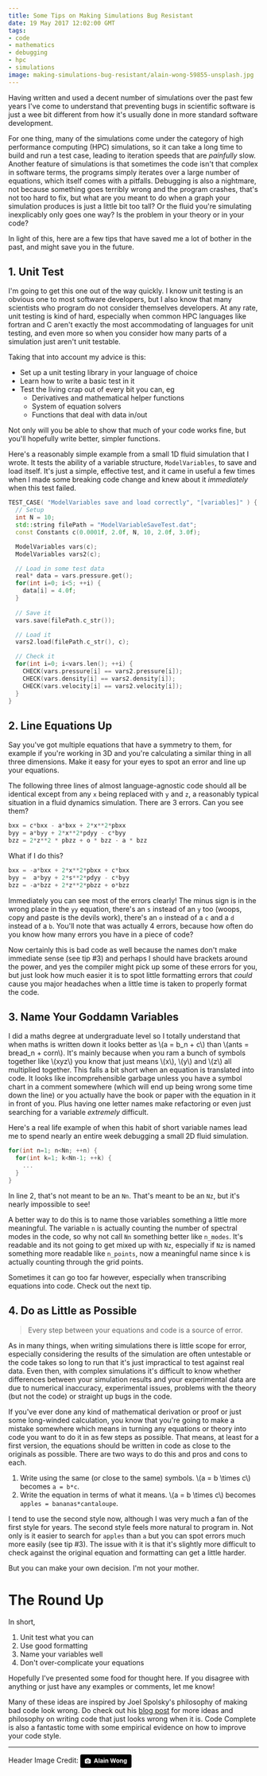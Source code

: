 ```yaml
---
title: Some Tips on Making Simulations Bug Resistant
date: 19 May 2017 12:02:00 GMT
tags:
- code
- mathematics
- debugging
- hpc
- simulations
image: making-simulations-bug-resistant/alain-wong-59855-unsplash.jpg
---
```


Having written and used a decent number of simulations over the past few years I've come to understand that preventing bugs in scientific software is just a wee bit different from how it's usually done in more standard software development.

For one thing, many of the simulations come under the category of high performance computing (HPC) simulations, so it can take a long time to build and run a test case, leading to iteration speeds that are *painfully* slow. Another feature of simulations is that sometimes the code isn't that complex in software terms, the programs simply iterates over a large number of equations, which itself comes with a pitfalls. Debugging is also a nightmare, not because something goes terribly wrong and the program crashes, that's not too hard to fix, but what are you meant to do when a graph your simulation produces is just a little bit too tall? Or the fluid you're simulating inexplicably only goes one way? Is the problem in your theory or in your code?

In light of this, here are a few tips that have saved me a lot of bother in the past, and might save you in the future.

## 1. Unit Test
I'm going to get this one out of the way quickly. I know unit testing is an obvious one to most software developers, but I also know that many scientists who program do not consider themselves developers. At any rate, unit testing is kind of hard, especially when common HPC languages like fortran and C aren't exactly the most accommodating of languages for unit testing, and even more so when you consider how many parts of a simulation just aren't unit testable.

Taking that into account my advice is this:

- Set up a unit testing library in your language of choice
- Learn how to write a basic test in it
- Test the living crap out of every bit you can, eg
  - Derivatives and mathematical helper functions
  - System of equation solvers
  - Functions that deal with data in/out

Not only will you be able to show that much of your code works fine, but you'll hopefully write better, simpler functions.

Here's a reasonably simple example from a small 1D fluid simulation that I wrote. It tests the ability of a variable structure, `ModelVariables`, to save and load itself. It's just a simple, effective test, and it came in useful a few times when I made some breaking code change and knew about it *immediately* when this test failed.

``` cpp
TEST_CASE( "ModelVariables save and load correctly", "[variables]" ) {
  // Setup
  int N = 10;
  std::string filePath = "ModelVariableSaveTest.dat";
  const Constants c(0.0001f, 2.0f, N, 10, 2.0f, 3.0f);

  ModelVariables vars(c);
  ModelVariables vars2(c);

  // Load in some test data
  real* data = vars.pressure.get();
  for(int i=0; i<5; ++i) {
    data[i] = 4.0f;
  }
  
  // Save it
  vars.save(filePath.c_str());

  // Load it
  vars2.load(filePath.c_str(), c);

  // Check it
  for(int i=0; i<vars.len(); ++i) {
    CHECK(vars.pressure[i] == vars2.pressure[i]);
    CHECK(vars.density[i] == vars2.density[i]);
    CHECK(vars.velocity[i] == vars2.velocity[i]);
  }
}
```

## 2. Line Equations Up
Say you've got multiple equations that have a symmetry to them, for example if you're working in 3D and you're calculating a similar thing in all three dimensions. Make it easy for your eyes to spot an error and line up your equations.

The following three lines of almost language-agnostic code should all be identical except from any `x` being replaced with `y` and `z`, a reasonably typical situation in a fluid dynamics simulation. There are 3 errors. Can you see them?

``` cpp
bxx = c*bxx - a*bxx + 2*x**2*pbxx
byy = a*byy + 2*x**2*pdyy - c*byy
bzz = 2*z**2 * pbzz + o * bzz - a * bzz 
```

What if I do this?

``` cpp
bxx = -a*bxx + 2*x**2*pbxx + c*bxx 
byy =  a*byy + 2*s**2*pdyy - c*byy
bzz = -a*bzz + 2*z**2*pbzz + o*bzz  
```

Immediately you can see most of the errors clearly! The minus sign is in the wrong place in the `yy` equation, there's an `s` instead of an `y` too (woops, copy and paste is the devils work), there's an `o` instead of a `c` and a `d` instead of a `b`. You'll note that was actually 4 errors, because how often do you know how many errors you have in a piece of code?

Now certainly this is bad code as well because the names don't make immediate sense (see tip #3) and perhaps I should have brackets around the power, and yes the compiler might pick up some of these errors for you, but just look how much easier it is to spot little formatting errors that *could* cause you major headaches when a little time is taken to properly format the code. 

## 3. Name Your Goddamn Variables
I did a maths degree at undergraduate level so I totally understand that when maths is written down it looks better as \\(a = b_n + c\\) than \\(ants = bread_n + corn\\). It's mainly because when you ram a bunch of symbols together like \\(xyz\\) you know that just means \\(x\\), \\(y\\) and \\(z\\) all multiplied together. This falls a bit short when an equation is translated into code. It looks like incomprehensible garbage unless you have a symbol chart in a comment somewhere (which will end up being wrong some time down the line) or you actually have the book or paper with the equation in it in front of you. Plus having one letter names make refactoring or even just searching for a variable *extremely* difficult.

Here's a real life example of when this habit of short variable names lead me to spend nearly an entire week debugging a small 2D fluid simulation.

``` cpp
for(int n=1; n<Nn; ++n) {
  for(int k=1; k<Nn-1; ++k) {
    ...
  }
}
```

In line 2, that's not meant to be an `Nn`. That's meant to be an `Nz`, but it's nearly impossible to see!

A better way to do this is to name those variables something a little more meaningful. The variable `n` is actually counting the number of spectral modes in the code, so why not call `Nn` something better like `n_modes`. It's readable and its not going to get mixed up with `Nz`, especially if `Nz` is named something more readable like `n_points`, now a meaningful name since `k` is actually counting through the grid points. 

Sometimes it can go too far however, especially when transcribing equations into code. Check out the next tip.

## 4. Do as Little as Possible

> Every step between your equations and code is a source of error.

As in many things, when writing simulations there is little scope for error, especially considering the results of the simulation are often untestable or the code takes so long to run that it's just impractical to test against real data. Even then, with complex simulations it's difficult to know whether differences between your simulation results and your experimental data are due to numerical inaccuracy, experimental issues, problems with the theory (but not the code) or straight up bugs in the code.

If you've ever done any kind of mathematical derivation or proof or just some long-winded calculation, you know that you're going to make a mistake somewhere which means in turning any equations or theory into code you want to do it in as few steps as possible. That means, at least for a first version, the equations should be written in code as close to the originals as possible. There are two ways to do this and pros and cons to each.

1. Write using the same (or close to the same) symbols. \\(a  = b \times c\\) becomes `a = b*c`.
2. Write the equation in terms of what it means. \\(a = b \times c\\) becomes `apples = bananas*cantaloupe`.

I tend to use the second style now, although I was very much a fan of the first style for years. The second style feels more natural to program in. Not only is it easier to search for `apples` than `a` but you can spot errors much more easily (see tip #3). The issue with it is that it's slightly more difficult to check against the original equation and formatting can get a little harder.

But you can make your own decision. I'm not your mother.

# The Round Up
In short,

1. Unit test what you can
2. Use good formatting
3. Name your variables well
4. Don't over-complicate your equations

Hopefully I've presented some food for thought here. If you disagree with anything or just have any examples or comments, let me know!

Many of these ideas are inspired by Joel Spolsky's philosophy of making bad code look wrong. Do check out his [blog post](https://www.joelonsoftware.com/2005/05/11/making-wrong-code-look-wrong/) for more ideas and philosophy on writing code that just looks wrong when it is. Code Complete is also a fantastic tome with some empirical evidence on how to improve your code style.

---

Header Image Credit: <a style="background-color:black;color:white;text-decoration:none;padding:4px 6px;font-family:-apple-system, BlinkMacSystemFont, &quot;San Francisco&quot;, &quot;Helvetica Neue&quot;, Helvetica, Ubuntu, Roboto, Noto, &quot;Segoe UI&quot;, Arial, sans-serif;font-size:12px;font-weight:bold;line-height:1.2;display:inline-block;border-radius:3px;" href="https://unsplash.com/@alainwong?utm_medium=referral&amp;utm_campaign=photographer-credit&amp;utm_content=creditBadge" target="_blank" rel="noopener noreferrer" title="Download free do whatever you want high-resolution photos from Alain Wong"><span style="display:inline-block;padding:2px 3px;"><svg xmlns="http://www.w3.org/2000/svg" style="height:12px;width:auto;position:relative;vertical-align:middle;top:-1px;fill:white;" viewBox="0 0 32 32"><title>unsplash-logo</title><path d="M20.8 18.1c0 2.7-2.2 4.8-4.8 4.8s-4.8-2.1-4.8-4.8c0-2.7 2.2-4.8 4.8-4.8 2.7.1 4.8 2.2 4.8 4.8zm11.2-7.4v14.9c0 2.3-1.9 4.3-4.3 4.3h-23.4c-2.4 0-4.3-1.9-4.3-4.3v-15c0-2.3 1.9-4.3 4.3-4.3h3.7l.8-2.3c.4-1.1 1.7-2 2.9-2h8.6c1.2 0 2.5.9 2.9 2l.8 2.4h3.7c2.4 0 4.3 1.9 4.3 4.3zm-8.6 7.5c0-4.1-3.3-7.5-7.5-7.5-4.1 0-7.5 3.4-7.5 7.5s3.3 7.5 7.5 7.5c4.2-.1 7.5-3.4 7.5-7.5z"></path></svg></span><span style="display:inline-block;padding:2px 3px;">Alain Wong</span></a>

